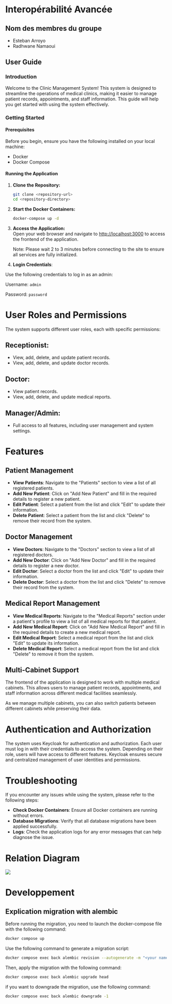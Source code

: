 # Interopérabilité Avancée

## Nom des membres du groupe

- Esteban Arroyo
- Radhwane Namaoui

## User Guide

### Introduction

Welcome to the Clinic Management System! This system is designed to streamline the operations of medical clinics, making it easier to manage patient records, appointments, and staff information. This guide will help you get started with using the system effectively.

### Getting Started

#### Prerequisites

Before you begin, ensure you have the following installed on your local machine:
- Docker
- Docker Compose

#### Running the Application

1. **Clone the Repository:**
   ```bash
   git clone <repository-url>
   cd <repository-directory>
   ```

2. **Start the Docker Containers:**
   ```bash
   docker-compose up -d
   ```

3. **Access the Application:**  
   Open your web browser and navigate to [http://localhost:3000](http://localhost:3000) to access the frontend of the application.

   Note: Please wait 2 to 3 minutes before connecting to the site to ensure all services are fully initialized.

4. **Login Credentials**:

Use the following credentials to log in as an admin:
   
   Username: `admin`
   
   Password: `password`


# User Roles and Permissions

The system supports different user roles, each with specific permissions:

## Receptionist:
- View, add, delete, and update patient records.
- View, add, delete, and update doctor records.

## Doctor:
- View patient records.
- View, add, delete, and update medical reports.

## Manager/Admin:
- Full access to all features, including user management and system settings.

# Features

## Patient Management
- **View Patients**: Navigate to the "Patients" section to view a list of all registered patients.
- **Add New Patient**: Click on "Add New Patient" and fill in the required details to register a new patient.
- **Edit Patient**: Select a patient from the list and click "Edit" to update their information.
- **Delete Patient**: Select a patient from the list and click "Delete" to remove their record from the system.

## Doctor Management
- **View Doctors**: Navigate to the "Doctors" section to view a list of all registered doctors.
- **Add New Doctor**: Click on "Add New Doctor" and fill in the required details to register a new doctor.
- **Edit Doctor**: Select a doctor from the list and click "Edit" to update their information.
- **Delete Doctor**: Select a doctor from the list and click "Delete" to remove their record from the system.

## Medical Report Management
- **View Medical Reports**: Navigate to the "Medical Reports" section under a patient's profile to view a list of all medical reports for that patient.
- **Add New Medical Report**: Click on "Add New Medical Report" and fill in the required details to create a new medical report.
- **Edit Medical Report**: Select a medical report from the list and click "Edit" to update its information.
- **Delete Medical Report**: Select a medical report from the list and click "Delete" to remove it from the system.

## Multi-Cabinet Support  
The frontend of the application is designed to work with multiple medical cabinets. This allows users to manage patient records, appointments, and staff information across different medical facilities seamlessly.  

As we manage multiple cabinets, you can also switch patients between different cabinets while preserving their data.  

# Authentication and Authorization

The system uses Keycloak for authentication and authorization. Each user must log in with their credentials to access the system. Depending on their role, users will have access to different features. Keycloak ensures secure and centralized management of user identities and permissions.

# Troubleshooting

If you encounter any issues while using the system, please refer to the following steps:

- **Check Docker Containers**: Ensure all Docker containers are running without errors.
- **Database Migrations**: Verify that all database migrations have been applied successfully.
- **Logs**: Check the application logs for any error messages that can help diagnose the issue.


# Relation Diagram

[![](https://mermaid.ink/img/pako:eNqtVs1upDAMfhWUc_sCHPaw6j7B9rRCQp7EBbeQICdU7VZ99zUMpJACMxrtZTTj-Ofz58_JfCjtDKpc6Qa8fyCoGNrCGmLUgZzNfj4WtrDjaabhRBZD2aIhDU32Udgsy07ONQg2Awl4xdH0Cqxr4MxCuzYEbFC7dmUDYxi9X_u9d-dAsgEr5IxMYT8jDtd2AX3JaE3vJzj924RnDjHOe0Ke0ZZDCjk2EHD8WDlDH7Dn2SfCoNCsG9BOAmw4wmaDMOETMB0Ekri0AGMDA82-pu6YOWGJBk9p5GZWK-ELeWVyXIGlvyOI_aYmKn0JpiVLPrAEPF3oMRJdasavAs9eVGWc7lvx9VfU3BnvddWWgipBazyo2JB9udDTbHahTog8Vqz0gJrsnD2Ov-v88dh9J3HQUFibsQVqdjUwQ0j2NRVf75FjwU3YU_f-P236Qn_juE7EoS7jLh5JtwWmIC34AKFPjyxUZKtyV8sT--kQL9DzxfEmNx5FaEFgQUim-o2L79OqpbQM9bz7N8_saPYTVkG7c1ne3__Y2LF889o8yhGlnS8v0XgNDi5RRvlqn_ZulWtCVhB2nM_7nDhMm7t5tgyObQ0-6cOXb44pZroxZMHkUrFLoV2fWd2pFlmEZ-RxH_VZKGldlKNy-WqAXwolEhE_GZv7_W61ygP3eKfY9VWt8idovPzqu2FBp38GifWXvEmOo7ED-8e52enzHzZnCF8?type=png)](https://mermaid.live/edit#pako:eNqtVs1upDAMfhWUc_sCHPaw6j7B9rRCQp7EBbeQICdU7VZ99zUMpJACMxrtZTTj-Ofz58_JfCjtDKpc6Qa8fyCoGNrCGmLUgZzNfj4WtrDjaabhRBZD2aIhDU32Udgsy07ONQg2Awl4xdH0Cqxr4MxCuzYEbFC7dmUDYxi9X_u9d-dAsgEr5IxMYT8jDtd2AX3JaE3vJzj924RnDjHOe0Ke0ZZDCjk2EHD8WDlDH7Dn2SfCoNCsG9BOAmw4wmaDMOETMB0Ekri0AGMDA82-pu6YOWGJBk9p5GZWK-ELeWVyXIGlvyOI_aYmKn0JpiVLPrAEPF3oMRJdasavAs9eVGWc7lvx9VfU3BnvddWWgipBazyo2JB9udDTbHahTog8Vqz0gJrsnD2Ov-v88dh9J3HQUFibsQVqdjUwQ0j2NRVf75FjwU3YU_f-P236Qn_juE7EoS7jLh5JtwWmIC34AKFPjyxUZKtyV8sT--kQL9DzxfEmNx5FaEFgQUim-o2L79OqpbQM9bz7N8_saPYTVkG7c1ne3__Y2LF889o8yhGlnS8v0XgNDi5RRvlqn_ZulWtCVhB2nM_7nDhMm7t5tgyObQ0-6cOXb44pZroxZMHkUrFLoV2fWd2pFlmEZ-RxH_VZKGldlKNy-WqAXwolEhE_GZv7_W61ygP3eKfY9VWt8idovPzqu2FBp38GifWXvEmOo7ED-8e52enzHzZnCF8)



# Developpement

## Explication migration with alembic

Before running the migration, you need to  launch the docker-compose file with the following command:

```bash
docker compose up
```

Use the following command to generate a migration script:

```bash
docker compose exec back alembic revision --autogenerate -m "<your name of migration>"
```

Then, apply the migration with the following command:

```bash
docker compose exec back alembic upgrade head
```

if you want to downgrade the migration, use the following command:

```bash
docker compose exec back alembic downgrade -1
```





